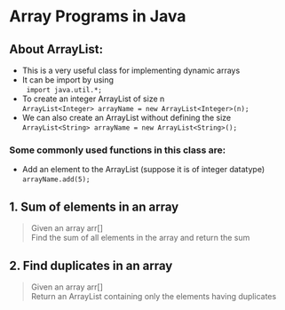 # Array Programs in Java

## About ArrayList:

* This is a very useful class for implementing dynamic arrays
* It can be import by using <br> ``` import java.util.*;```
* To create an integer ArrayList of size n <br> ```ArrayList<Integer> arrayName = new ArrayList<Integer>(n);```
* We can also create an ArrayList without defining the size <br> ```ArrayList<String> arrayName = new ArrayList<String>();```

### Some commonly used functions in this class are:
  * Add an element to the ArrayList (suppose it is of integer datatype) <br> ```arrayName.add(5);```

## 1. Sum of elements in an array
> Given an array arr[] <br>
> Find the sum of all elements in the array and return the sum

## 2. Find duplicates in an array
> Given an array arr[] <br>
> Return an ArrayList containing only the elements having duplicates
